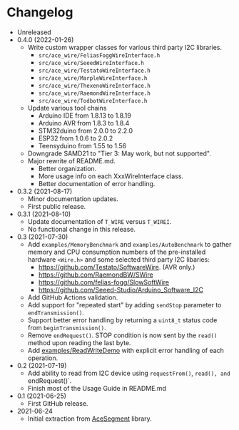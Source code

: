 # Changelog

* Unreleased
* 0.4.0 (2022-01-26)
    * Write custom wrapper classes for various third party I2C libraries.
        * `src/ace_wire/FeliasFoggWireInterface.h`
        * `src/ace_wire/SeeedWireInterface.h`
        * `src/ace_wire/TestatoWireInterface.h`
        * `src/ace_wire/MarpleWireInterface.h`
        * `src/ace_wire/ThexenoWireInterface.h`
        * `src/ace_wire/RaemondWireInterface.h`
        * `src/ace_wire/TodbotWireInterface.h`
    * Update various tool chains
        * Arduino IDE from 1.8.13 to 1.8.19
        * Arduino AVR from 1.8.3 to 1.8.4
        * STM32duino from 2.0.0 to 2.2.0
        * ESP32 from 1.0.6 to 2.0.2
        * Teensyduino from 1.55 to 1.56
    * Downgrade SAMD21 to "Tier 3: May work, but not supported".
    * Major rewrite of README.md.
        * Better organization.
        * More usage info on each XxxWireInterface class.
        * Better documentation of error handling.
* 0.3.2 (2021-08-17)
    * Minor documentation updates.
    * First public release.
* 0.3.1 (2021-08-10)
    * Update documentation of `T_WIRE` versus `T_WIREI`.
    * No functional change in this release.
* 0.3 (2021-07-30)
    * Add `examples/MemoryBenchmark` and `examples/AutoBenchmark` to gather
      memory and CPU consumption numbers of the pre-installed hardware
      `<Wire.h>` and some selected third party I2C libaries:
        * https://github.com/Testato/SoftwareWire. (AVR only.)
        * https://github.com/RaemondBW/SWire
        * https://github.com/felias-fogg/SlowSoftWire
        * https://github.com/Seeed-Studio/Arduino_Software_I2C
    * Add GitHub Actions validation.
    * Add support for "repeated start" by adding `sendStop` parameter to
      `endTransmission()`.
    * Support better error handling by returning a `uint8_t` status code from
      `beginTransmission()`.
    * Remove `endRequest()`. STOP condition is now sent by the `read()` method
      upon reading the last byte.
    * Add [examples/ReadWriteDemo](examples/ReadWriteDemo) with explicit error
      handling of each operation.
* 0.2 (2021-07-19)
    * Add ability to read from I2C device using `requestFrom()`, `read(),
      and `endRequest()`.
    * Finish most of the Usage Guide in README.md
* 0.1 (2021-06-25)
    * First GitHub release.
* 2021-06-24
    * Initial extraction from
      [AceSegment](https://github.com/bxparks/AceSegment) library.
